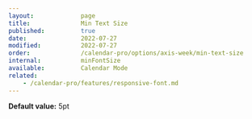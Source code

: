 ```yaml
---
layout:             page
title:              Min Text Size
published:          true
date:               2022-07-27
modified:           2022-07-27
order:              /calendar-pro/options/axis-week/min-text-size
internal:           minFontSize
available:          Calendar Mode
related:
    - /calendar-pro/features/responsive-font.md
---
```

**Default value:** 5pt
